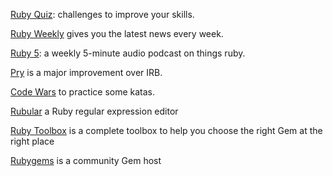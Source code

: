 [Ruby Quiz](http://rubyquiz.com): challenges to improve your skills.

[Ruby Weekly](http://rubyweekly.com) gives you the latest news every week.

[Ruby 5](http://ruby5.envylabs.com/): a weekly 5-minute audio podcast on things ruby.

[Pry](https://github.com/pry/pry) is a major improvement over IRB.

[Code Wars](http://www.codewars.com/) to practice some katas.

[Rubular](http://rubular.com/) a Ruby regular expression editor

[Ruby Toolbox](https://www.ruby-toolbox.com/) is a complete toolbox to help you choose the right Gem at the right place

[Rubygems](http://rubygems.org/) is a community Gem host
